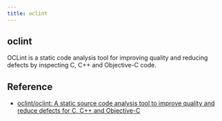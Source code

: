 ```yaml
---
title: oclint
---
```


## oclint
OCLint is a static code analysis tool for improving quality and reducing defects by inspecting C, C++ and Objective-C code.


## Reference
* [oclint/oclint: A static source code analysis tool to improve quality and reduce defects for C, C\+\+ and Objective\-C](https://github.com/oclint/oclint)
